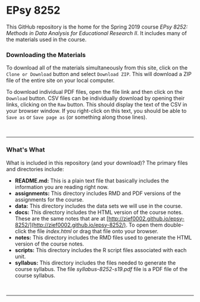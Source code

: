 EPsy 8252
=========

This GitHub repository is the home for the Spring 2019 course _EPsy 8252: Methods in Data Analysis for Educational Research II_. It includes many of the materials used in the course.


### Downloading the Materials

To download all of the materials simultaneously from this site, click on the `Clone or Download` button and select `Download ZIP`. This will download a ZIP file of the entire site on your local computer. 

To download individual PDF files, open the file link and then click on the `Download` button. CSV files can be individually download by opening their links, clicking on the `Raw` button. This should display the text of the CSV in your browser window. If you right-click on this text, you should be able to `Save as` or `Save page as` (or something along those lines). 

<br />

---

### What's What

What is included in this repository (and your download)? The primary files and directories include:


- **README.md:** This is a plain text file that basically includes the information you are reading right now.
- **assignments:** This directory includes RMD and PDF versions of the assignments for the course.
- **data:** This directory includes the data sets we will use in the course.
- **docs:** This directory includes the HTML version of the course notes. These are the same notes that are at [http://zief0002.github.io/epsy-8252/](http://zief0002.github.io/epsy-8252/). To open them double-click the file *index.html* or drag that file onto your browser. 
- **notes:** This directory includes the RMD files used to generate the HTML version of the course notes.
- **scripts:** This directory includes the R script files associated with each unit.
- **syllabus:** This directory includes the files needed to generate the course syllabus. The file *syllabus-8252-s19.pdf* file is a PDF file of the course syllabus.


<br />

---

